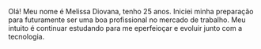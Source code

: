Olá!
Meu nome é Melissa Diovana, tenho 25 anos. Iniciei minha preparação para futuramente ser uma boa profissional no mercado de trabalho. Meu intuito é continuar estudando para me eperfeioçar e evoluir junto com a tecnologia. 
